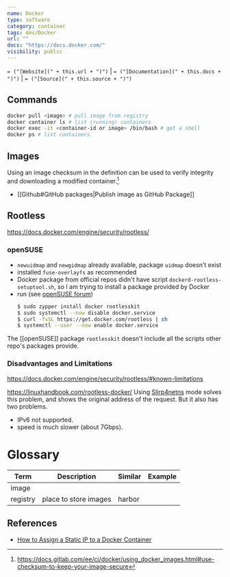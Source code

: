 ```yaml
---
name: Docker
type: software
category: container
tags: dev/Docker
url: ""
docs: "https://docs.docker.com/"
visibility: public
---
```

`= ("[Website](" + this.url + ")")` | `= ("[Documentation](" + this.docs + ")")` | `= ("[Source](" + this.source + ")")`

## Commands

```bash
docker pull <image> # pull image from registry
docker container ls # list (running) containers
docker exec -it <container-id or image> /bin/bash # get a shell
docker ps # list containers
```


## Images

Using an image checksum in the definition can be used to verify integrity and downloading a modified container.[^1]
[^1]: https://docs.gitlab.com/ee/ci/docker/using_docker_images.html#use-checksum-to-keep-your-image-secure

- [[Github#GitHub packages|Publish image as GitHub Package]]


## Rootless
https://docs.docker.com/engine/security/rootless/

### openSUSE
- `newuidmap` and `newgidmap` already available, package `uidmap` doesn't exist
- installed `fuse-overlayfs` as recommended
- Docker package from official repos didn't have script `dockerd-rootless-setuptool.sh`, so I am trying to install a package provided by Docker
- run (see [openSUSE forum](https://forums.opensuse.org/t/how-can-i-request-the-official-repository-provides-tools-for-rootless-docker/164199))
  ```bash
  $ sudo zypper install docker rootlesskit
  $ sudo systemctl --now disable docker.service
  $ curl -fsSL https://get.docker.com/rootless | sh
  $ systemctl --user --now enable docker.service
  ```
The [[openSUSE]] package `rootlesskit` doesn't include all the scripts other repo's packages provide.

### Disadvantages and Limitations

https://docs.docker.com/engine/security/rootless/#known-limitations

https://linuxhandbook.com/rootless-docker/
Using [Slirp4netns](https://github.com/rootless-containers/slirp4netns?ref=linuxhandbook.com) mode solves this problem, and shows the original address of the request. But it also has two problems.

- IPv6 not supported.
- speed is much slower (about 7Gbps).


# Glossary

Term | Description | Similar | Example
-|-|-|-
image |
registry | place to store images | harbor


## References
- [How to Assign a Static IP to a Docker Container](https://www.howtogeek.com/devops/how-to-assign-a-static-ip-to-a-docker-container/)